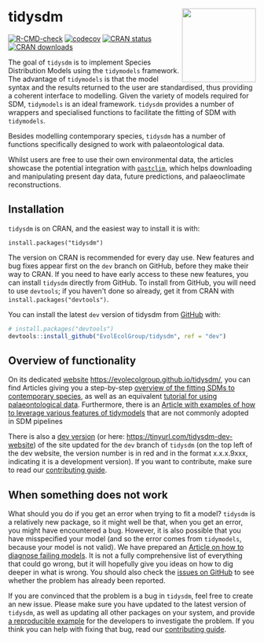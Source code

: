 # tidysdm <img src="./man/figures/logo.png" align="right" width="150"/>

<!-- badges: start -->
[![R-CMD-check](https://github.com/EvolEcolGroup/tidysdm/actions/workflows/R-CMD-check.yaml/badge.svg)](https://github.com/EvolEcolGroup/tidysdm/actions/workflows/R-CMD-check.yaml)
[![codecov](https://codecov.io/gh/EvolEcolGroup/tidysdm/branch/main/graph/badge.svg?token=KLOzxJoLBO)](https://app.codecov.io/gh/EvolEcolGroup/tidysdm)
[![CRAN status](https://www.r-pkg.org/badges/version/tidysdm)](https://CRAN.R-project.org/package=tidysdm)
[![CRAN downloads](https://cranlogs.r-pkg.org/badges/grand-total/tidysdm)](https://github.com/r-hub/cranlogs.app)
<!-- badges: end -->

The goal of `tidysdm` is to implement Species Distribution Models using the
`tidymodels` framework. The advantage of `tidymodels` is that the model syntax and the results
returned to the user are standardised, thus providing a coherent interface to
modelling. Given the variety of models required for SDM, `tidymodels` is an
ideal framework. `tidysdm` provides a number of wrappers and specialised
functions to facilitate the fitting of SDM with `tidymodels`.

Besides modelling contemporary species, `tidysdm` has a number of functions
specifically designed to work with palaeontological data. 

Whilst users are free
to use their own environmental data, the articles showcase the potential integration
with [`pastclim`](https://evolecolgroup.github.io/pastclim/dev/index.html), 
which helps downloading and manipulating present day data,
future predictions, and palaeoclimate reconstructions.



## Installation

`tidysdm` is on CRAN, and the easiest way to install it is with:

```         
install.packages("tidysdm")
```

The version on CRAN is recommended for every day use. New features and
bug fixes appear first on the `dev` branch on GitHub, before they make
their way to CRAN. If you need to have early access to these new
features, you can install `tidysdm` directly from GitHub. To install
from GitHub, you will need to use `devtools`; if you haven't done so
already, get it from CRAN with `install.packages("devtools")`.


You can install the latest `dev` version of tidysdm from [GitHub](https://github.com/) with:

``` r
# install.packages("devtools")
devtools::install_github("EvolEcolGroup/tidysdm", ref = "dev")
```

## Overview of functionality

On its dedicated [website](https://evolecolgroup.github.io/tidysdm/) https://evolecolgroup.github.io/tidysdm/,
you can find Articles giving you a step-by-step [overview of the
fitting SDMs to contemporary species](https://evolecolgroup.github.io/tidysdm/articles/a0_tidysdm_overview.html),
as well as an equivalent [tutorial for using palaeontological data](https://evolecolgroup.github.io/tidysdm/articles/a1_palaeodata_application.html).
Furthermore, there is an [Article with examples of how to leverage various
features of tidymodels](https://evolecolgroup.github.io/tidysdm/dev/articles/a2_tidymodels_additions.html) that are not commonly adopted in SDM pipelines

There is also a [dev
version](https://evolecolgroup.github.io/tidysdm/dev/) (or here: https://tinyurl.com/tidysdm-dev-website) of the site
updated for the `dev` branch of `tidysdm` (on the top left of the dev
website, the version number is in red and in the format x.x.x.9xxx,
indicating it is a development version). If you want to contribute, make
sure to read our [contributing guide](https://evolecolgroup.github.io/tidysdm/CONTRIBUTING.html).

## When something does not work

What should you do if you get an error when trying to fit a model? `tidysdm`
is a relatively new package, so it might well be that, when you get an
error, you might have encountered a bug. However, it is also possible that you
have misspecified your model (and so the error comes from `tidymodels`, because
your model is not valid). We have prepared an [Article on how to diagnose failing
models](https://evolecolgroup.github.io/tidysdm/dev/articles/a3_troubleshooting.html).
It is not a fully comprehensive list of everything that could go wrong, but it will
hopefully give you ideas on how to dig deeper in what is wrong. You should also
check the [issues on
GitHub](https://github.com/EvolEcolGroup/tidysdm/issues) to see whether
the problem has already been reported. 

If you are convinced
that the problem is a bug in `tidysdm`, feel free to create an
new issue. Please make sure you have updated to the latest version of
`tidysdm`, as well as updating all other packages on your
system, and provide [a reproducible
example](https://stackoverflow.com/questions/5963269/how-to-make-a-great-r-reproducible-example)
for the developers to investigate the problem. If you think you can help
with fixing that bug, read our [contributing guide](https://evolecolgroup.github.io/tidysdm/CONTRIBUTING.html).
